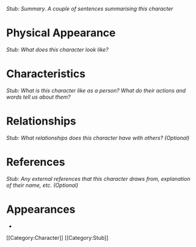 *Stub: Summary. A couple of sentences summarising this character*

# Physical Appearance
*Stub: What does this character look like?*

# Characteristics
*Stub: What is this character like as a person? What do their actions and words tell us about them?*

# Relationships
*Stub: What relationships does this character have with others? (Optional)*

# References
*Stub: Any external references that this character draws from, explanation of their name, etc. (Optional)*

# Appearances
* 

<!--Category metadata. Remove Category:Stub when this page has been completed.-->
[[Category:Character]]
[[Category:Stub]]